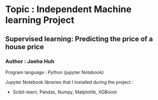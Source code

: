 # Topic : Independent Machine learning Project 

## Supervised learning: Predicting the price of a house price

### Author : Jaeha Huh

Program language : Python (jupyter Notebook)

Jupyter Notebook libraries that I installed during the project :
- Scikit-learn, Pandas, Numpy, Matplotlib, XGBoost 


